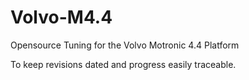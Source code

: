 Volvo-M4.4
==========

Opensource Tuning for the Volvo Motronic 4.4 Platform

To keep revisions dated and progress easily traceable. 
